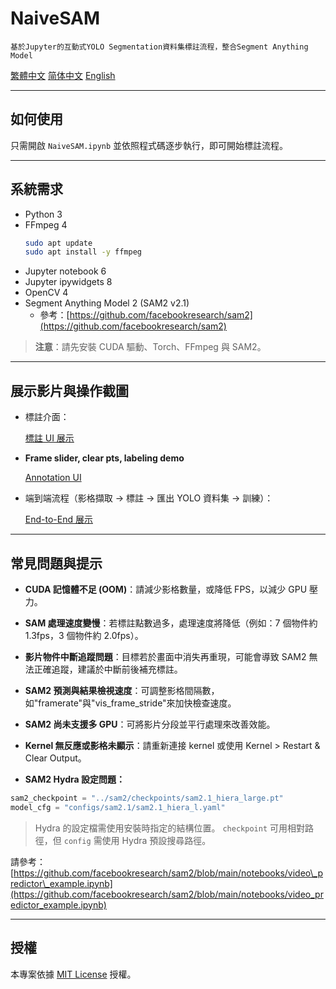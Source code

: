 # NaiveSAM

`基於Jupyter的互動式YOLO Segmentation資料集標註流程，整合Segment Anything Model`

[繁體中文](README-zh-TW.md) [简体中文](README-zh.md) [English](README.md)

---

## 如何使用

只需開啟 `NaiveSAM.ipynb` 並依照程式碼逐步執行，即可開始標註流程。

---

## 系統需求

- Python 3
- FFmpeg 4
  ```bash
  sudo apt update
  sudo apt install -y ffmpeg
  ```
- Jupyter notebook 6
- Jupyter ipywidgets 8
- OpenCV 4
- Segment Anything Model 2 (SAM2 v2.1)
  - 參考：[https://github.com/facebookresearch/sam2](https://github.com/facebookresearch/sam2)

> **注意**：請先安裝 CUDA 驅動、Torch、FFmpeg 與 SAM2。

---

## 展示影片與操作截圖

- 標註介面：

  [標註 UI 展示](https://github.com/user-attachments/assets/1345436b-0d57-4b72-9e9d-fe161b5efe08)


- **Frame slider, clear pts, labeling demo**

  [Annotation UI](https://github.com/user-attachments/assets/57263d56-5f7e-419e-8f37-3c088f7d7bd7)


- 端到端流程（影格擷取 → 標註 → 匯出 YOLO 資料集 → 訓練）：

  [End-to-End 展示](https://github.com/vscv/NaiveSAM/tree/main/End2End_demo)

---

## 常見問題與提示

- **CUDA 記憶體不足 (OOM)**：請減少影格數量，或降低 FPS，以減少 GPU 壓力。

- **SAM 處理速度變慢**：若標註點數過多，處理速度將降低（例如：7 個物件約 1.3fps，3 個物件約 2.0fps）。

- **影片物件中斷追蹤問題**：目標若於畫面中消失再重現，可能會導致 SAM2 無法正確追蹤，建議於中斷前後補充標註。

- **SAM2 預測與結果檢視速度**：可調整影格間隔數，如"framerate"與"vis_frame_stride"來加快檢查速度。

- **SAM2 尚未支援多 GPU**：可將影片分段並平行處理來改善效能。

- **Kernel 無反應或影格未顯示**：請重新連接 kernel 或使用 Kernel > Restart & Clear Output。

- **SAM2 Hydra 設定問題：**

```python
sam2_checkpoint = "../sam2/checkpoints/sam2.1_hiera_large.pt"
model_cfg = "configs/sam2.1/sam2.1_hiera_l.yaml"
```

> Hydra 的設定檔需使用安裝時指定的結構位置。 `checkpoint` 可用相對路徑，但 `config` 需使用 Hydra 預設搜尋路徑。

請參考：[https://github.com/facebookresearch/sam2/blob/main/notebooks/video\_predictor\_example.ipynb](https://github.com/facebookresearch/sam2/blob/main/notebooks/video_predictor_example.ipynb)

---

## 授權

本專案依據 [MIT License](https://opensource.org/licenses/MIT) 授權。

